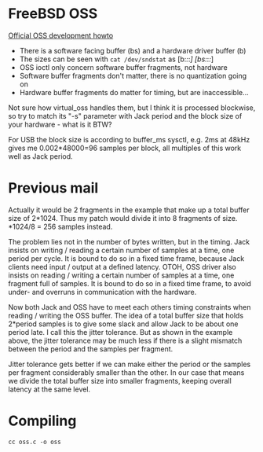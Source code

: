 # FreeBSD OSS

[Official OSS development howto](http://manuals.opensound.com/developer/DSP.html)

 * There is a software facing buffer (bs) and a hardware driver buffer (b)
 * The sizes can be seen with `cat /dev/sndstat` as [b:_:_:_] [bs:_:_:_]
 * OSS ioctl only concern software buffer fragments, not hardware
 * Software buffer fragments don't matter, there is no quantization going on
 * Hardware buffer fragments do matter for timing, but are inaccessible...

Not sure how virtual_oss handles them, but I think it is processed blockwise,
so try to match its "-s" parameter with Jack period and the block size of your
hardware - what is it BTW?

For USB the block size is according to buffer_ms sysctl, e.g. 2ms at 48kHz
gives me 0.002*48000=96 samples per block, all multiples of this work well as
Jack period.


# Previous mail

Actually it would be 2 fragments in the example that make up a total buffer
size of 2*1024. Thus my patch would divide it into 8 fragments of size.
*1024/8 = 256 samples instead.

The problem lies not in the number of bytes written, but in the timing. Jack
insists on writing / reading a certain number of samples at a time, one period
per cycle. It is bound to do so in a fixed time frame, because Jack clients
need input / output at a defined latency. OTOH, OSS driver also insists on
reading / writing a certain number of samples at a time, one fragment full of
samples. It is bound to do so in a fixed time frame, to avoid under- and
overruns in communication with the hardware.

Now both Jack and OSS have to meet each others timing constraints when reading
/ writing the OSS buffer. The idea of a total buffer size that holds 2*period
samples is to give some slack and allow Jack to be about one period late. I
call this the jitter tolerance. But as shown in the example above, the jitter
tolerance may be much less if there is a slight mismatch between the period
and the samples per fragment.

Jitter tolerance gets better if we can make either the period or the samples
per fragment considerably smaller than the other. In our case that means we
divide the total buffer size into smaller fragments, keeping overall latency
at the same level.


# Compiling

```
cc oss.c -o oss
```
